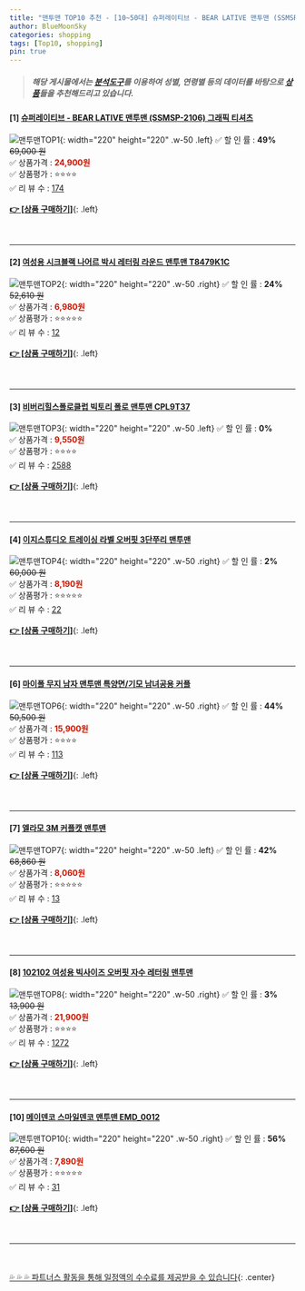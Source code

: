 ```yaml
---
title: "맨투맨 TOP10 추천 - [10~50대] 슈퍼레이티브 - BEAR LATIVE 맨투맨 (SSMSP-2106) 그래픽 티셔츠"
author: BlueMoonSky
categories: shopping
tags: [Top10, shopping]
pin: true
---
```


> ##### 해당 게시물에서는 [**분석도구**](https://itemscout.io/)를 이용하여 **성별**, **연령별** 등의 데이터를 바탕으로 [**상품**](https://link.coupang.com/a/baae76)들을 추천해드리고 있습니다.

#### [1] [슈퍼레이티브 - BEAR LATIVE 맨투맨 (SSMSP-2106) 그래픽 티셔츠](https://link.coupang.com/re/AFFSDP?lptag=AF5964186&subid=bluemoonsky6999&pageKey=7623822347&traceid=V0-153&itemId=20218607639&vendorItemId=87308213194)
![맨투맨TOP1](https://thumbnail7.coupangcdn.com/thumbnails/remote/230x230ex/image/vendor_inventory/74b2/449f0cbe60495ad3d8c0f0991364d92485bfe19e2877fdbb1e29a545804e.jpg){: width="220" height="220" .w-50 .left}
✅ 할 인 률 : **49%** ~~<del class="base-price"> 69,000  </del>원~~<br>
✅ 상품가격 : <span style="color:#cb1400"> **24,900원** </span><br>
✅ 상품평가 : ⭐⭐⭐⭐<br>
✅ 리 뷰 수 : [174](https://link.coupang.com/re/AFFSDP?lptag=AF5964186&subid=bluemoonsky6999&pageKey=7623822347&traceid=V0-153&itemId=20218607639&vendorItemId=87308213194)<br>
<br>
[**👉  [상품 구매하기]**](https://link.coupang.com/re/AFFSDP?lptag=AF5964186&subid=bluemoonsky6999&pageKey=7623822347&traceid=V0-153&itemId=20218607639&vendorItemId=87308213194){: .left}
<br>
<br>
<br>

***

#### [2] [여성용 시크블랙 나어르 박시 레터링 라운드 맨투맨 T8479K1C](https://link.coupang.com/re/AFFSDP?lptag=AF5964186&subid=bluemoonsky6999&pageKey=6309955640&traceid=V0-153&itemId=13092135331&vendorItemId=80353205726)
![맨투맨TOP2](https://thumbnail9.coupangcdn.com/thumbnails/remote/230x230ex/image/rs_quotation_api/d8v7mvyf/28bd1f73b63947aa97e2bc2837d6a328.jpg){: width="220" height="220" .w-50 .right}
✅ 할 인 률 : **24%** ~~<del class="base-price"> 52,610  </del>원~~<br>
✅ 상품가격 : <span style="color:#cb1400"> **6,980원** </span><br>
✅ 상품평가 : ⭐⭐⭐⭐⭐<br>
✅ 리 뷰 수 : [12](https://link.coupang.com/re/AFFSDP?lptag=AF5964186&subid=bluemoonsky6999&pageKey=6309955640&traceid=V0-153&itemId=13092135331&vendorItemId=80353205726)<br>
<br>
[**👉  [상품 구매하기]**](https://link.coupang.com/re/AFFSDP?lptag=AF5964186&subid=bluemoonsky6999&pageKey=6309955640&traceid=V0-153&itemId=13092135331&vendorItemId=80353205726){: .left}
<br>
<br>
<br>

***

#### [3] [비버리힐스폴로클럽 빅토리 폴로 맨투맨 CPL9T37](https://link.coupang.com/re/AFFSDP?lptag=AF5964186&subid=bluemoonsky6999&pageKey=6319930535&traceid=V0-153&itemId=13166274941&vendorItemId=80424973625)
![맨투맨TOP3](https://thumbnail8.coupangcdn.com/thumbnails/remote/230x230ex/image/retail/images/2022/02/03/10/1/76018942-0164-4077-b57f-eccf629ed95c.jpg){: width="220" height="220" .w-50 .left}
✅ 할 인 률 : **0%** <br>
✅ 상품가격 : <span style="color:#cb1400"> **9,550원** </span><br>
✅ 상품평가 : ⭐⭐⭐⭐<br>
✅ 리 뷰 수 : [2588](https://link.coupang.com/re/AFFSDP?lptag=AF5964186&subid=bluemoonsky6999&pageKey=6319930535&traceid=V0-153&itemId=13166274941&vendorItemId=80424973625)<br>
<br>
[**👉  [상품 구매하기]**](https://link.coupang.com/re/AFFSDP?lptag=AF5964186&subid=bluemoonsky6999&pageKey=6319930535&traceid=V0-153&itemId=13166274941&vendorItemId=80424973625){: .left}
<br>
<br>
<br>

***

#### [4] [이지스튜디오 트레이싱 라벨 오버핏 3단쭈리 맨투맨](https://link.coupang.com/re/AFFSDP?lptag=AF5964186&subid=bluemoonsky6999&pageKey=6146956445&traceid=V0-153&itemId=11836496617&vendorItemId=79109886914)
![맨투맨TOP4](https://thumbnail8.coupangcdn.com/thumbnails/remote/230x230ex/image/rs_quotation_api/gjvdvzxf/d3cc6ea09a1744cd946bf930c6163ca7.jpg){: width="220" height="220" .w-50 .right}
✅ 할 인 률 : **2%** ~~<del class="base-price"> 60,000  </del>원~~<br>
✅ 상품가격 : <span style="color:#cb1400"> **8,190원** </span><br>
✅ 상품평가 : ⭐⭐⭐⭐⭐<br>
✅ 리 뷰 수 : [22](https://link.coupang.com/re/AFFSDP?lptag=AF5964186&subid=bluemoonsky6999&pageKey=6146956445&traceid=V0-153&itemId=11836496617&vendorItemId=79109886914)<br>
<br>
[**👉  [상품 구매하기]**](https://link.coupang.com/re/AFFSDP?lptag=AF5964186&subid=bluemoonsky6999&pageKey=6146956445&traceid=V0-153&itemId=11836496617&vendorItemId=79109886914){: .left}
<br>
<br>
<br>

***

#### [6] [마이폴 무지 남자 맨투맨 특양면/기모 남녀공용 커플](https://link.coupang.com/re/AFFSDP?lptag=AF5964186&subid=bluemoonsky6999&pageKey=6760935622&traceid=V0-153&itemId=15844631520&vendorItemId=83055594950)
![맨투맨TOP6](https://thumbnail7.coupangcdn.com/thumbnails/remote/230x230ex/image/vendor_inventory/62b9/199cc4950466eddb4da2fd0601cd33656dc32c67c603a387bdd83b03f078.jpg){: width="220" height="220" .w-50 .right}
✅ 할 인 률 : **44%** ~~<del class="base-price"> 50,500  </del>원~~<br>
✅ 상품가격 : <span style="color:#cb1400"> **15,900원** </span><br>
✅ 상품평가 : ⭐⭐⭐⭐<br>
✅ 리 뷰 수 : [113](https://link.coupang.com/re/AFFSDP?lptag=AF5964186&subid=bluemoonsky6999&pageKey=6760935622&traceid=V0-153&itemId=15844631520&vendorItemId=83055594950)<br>
<br>
[**👉  [상품 구매하기]**](https://link.coupang.com/re/AFFSDP?lptag=AF5964186&subid=bluemoonsky6999&pageKey=6760935622&traceid=V0-153&itemId=15844631520&vendorItemId=83055594950){: .left}
<br>
<br>
<br>

***

#### [7] [엘라모 3M 커플캣 맨투맨](https://link.coupang.com/re/AFFSDP?lptag=AF5964186&subid=bluemoonsky6999&pageKey=2138865187&traceid=V0-153&itemId=3913690712&vendorItemId=71898243977)
![맨투맨TOP7](https://thumbnail8.coupangcdn.com/thumbnails/remote/230x230ex/image/retail/images/2020/10/18/12/7/638673e6-2781-446c-8817-add29e6c204e.jpg){: width="220" height="220" .w-50 .left}
✅ 할 인 률 : **42%** ~~<del class="base-price"> 68,860  </del>원~~<br>
✅ 상품가격 : <span style="color:#cb1400"> **8,060원** </span><br>
✅ 상품평가 : ⭐⭐⭐⭐⭐<br>
✅ 리 뷰 수 : [13](https://link.coupang.com/re/AFFSDP?lptag=AF5964186&subid=bluemoonsky6999&pageKey=2138865187&traceid=V0-153&itemId=3913690712&vendorItemId=71898243977)<br>
<br>
[**👉  [상품 구매하기]**](https://link.coupang.com/re/AFFSDP?lptag=AF5964186&subid=bluemoonsky6999&pageKey=2138865187&traceid=V0-153&itemId=3913690712&vendorItemId=71898243977){: .left}
<br>
<br>
<br>

***

#### [8] [102102 여성용 빅사이즈 오버핏 자수 레터링 맨투맨](https://link.coupang.com/re/AFFSDP?lptag=AF5964186&subid=bluemoonsky6999&pageKey=7579261874&traceid=V0-153&itemId=20004173360&vendorItemId=87101226322)
![맨투맨TOP8](https://thumbnail8.coupangcdn.com/thumbnails/remote/230x230ex/image/rs_quotation_api/zmneahdj/2144b41cf7ff4d37b7fd63f730f60d45.jpg){: width="220" height="220" .w-50 .right}
✅ 할 인 률 : **3%** ~~<del class="base-price"> 13,900  </del>원~~<br>
✅ 상품가격 : <span style="color:#cb1400"> **21,900원** </span><br>
✅ 상품평가 : ⭐⭐⭐⭐<br>
✅ 리 뷰 수 : [1272](https://link.coupang.com/re/AFFSDP?lptag=AF5964186&subid=bluemoonsky6999&pageKey=7579261874&traceid=V0-153&itemId=20004173360&vendorItemId=87101226322)<br>
<br>
[**👉  [상품 구매하기]**](https://link.coupang.com/re/AFFSDP?lptag=AF5964186&subid=bluemoonsky6999&pageKey=7579261874&traceid=V0-153&itemId=20004173360&vendorItemId=87101226322){: .left}
<br>
<br>
<br>

***

#### [10] [메이덴코 스마일덴코 맨투맨 EMD_0012](https://link.coupang.com/re/AFFSDP?lptag=AF5964186&subid=bluemoonsky6999&pageKey=6344861293&traceid=V0-153&itemId=13326665961&vendorItemId=80582549423)
![맨투맨TOP10](https://thumbnail6.coupangcdn.com/thumbnails/remote/230x230ex/image/rs_quotation_api/xj3oez29/f32533bf6acf4383926709d262765ff3.jpg){: width="220" height="220" .w-50 .right}
✅ 할 인 률 : **56%** ~~<del class="base-price"> 87,600  </del>원~~<br>
✅ 상품가격 : <span style="color:#cb1400"> **7,890원** </span><br>
✅ 상품평가 : ⭐⭐⭐⭐⭐<br>
✅ 리 뷰 수 : [31](https://link.coupang.com/re/AFFSDP?lptag=AF5964186&subid=bluemoonsky6999&pageKey=6344861293&traceid=V0-153&itemId=13326665961&vendorItemId=80582549423)<br>
<br>
[**👉  [상품 구매하기]**](https://link.coupang.com/re/AFFSDP?lptag=AF5964186&subid=bluemoonsky6999&pageKey=6344861293&traceid=V0-153&itemId=13326665961&vendorItemId=80582549423){: .left}
<br>
<br>
<br>

***
<br><br>[💦 💦 💦 파트너스 활동을 통해 일정액의 수수료를 제공받을 수 있습니다](https://link.coupang.com/a/baae76){: .center}
